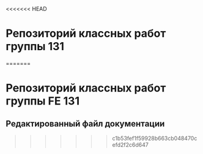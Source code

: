<<<<<<< HEAD
# Репозиторий классных работ группы 131
=======
# Репозиторий классных работ группы FE 131

## Редактированный файл документации
>>>>>>> c1b53fef1f59928b663cb048470cefd2f2c6d647
